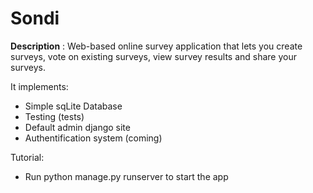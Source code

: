 # Sondi

**Description** :
Web-based online survey application that lets you create surveys, vote on existing surveys, view survey results and share your surveys.

It implements:
- Simple sqLite Database
- Testing (tests)
- Default admin django site
- Authentification system (coming)

Tutorial:
- Run python manage.py runserver to start the app
